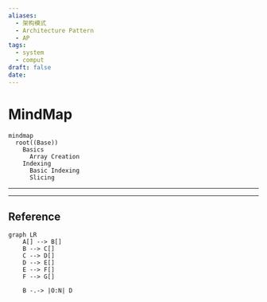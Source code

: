 ```yaml
---
aliases:
  - 架构模式
  - Architecture Pattern
  - AP
tags:
  - system
  - comput
draft: false
date:
---
```

# MindMap

```mermaid
mindmap
  root((Base))
    Basics
      Array Creation
    Indexing
      Basic Indexing
      Slicing
```
***


***
## Reference

```mermaid
graph LR
    A[] --> B[]
    B --> C[]
    C --> D[]
    D --> E[]
    E --> F[]
    F --> G[]

	B -.-> |O:N| D
```
